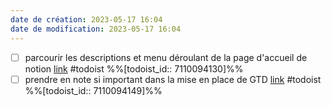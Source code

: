 ```yaml
---
date de création: 2023-05-17 16:04
date de modification: 2023-05-17 16:04
---
```

- [ ] parcourir les descriptions et menu déroulant de la page d'accueil de notion [link](https://todoist.com/showTask?id=7110094130) #todoist %%[todoist_id:: 7110094130]%%
- [ ] prendre en note si important dans la mise en place de GTD [link](https://todoist.com/showTask?id=7110094149) #todoist %%[todoist_id:: 7110094149]%%